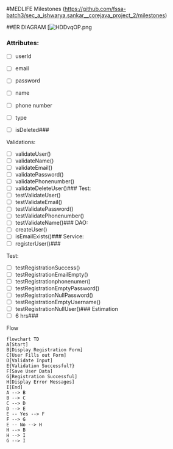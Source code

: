 #MEDLIFE
Milestones	(https://github.com/fssa-batch3/sec_a_ishwarya.sankar__corejava_project_2/milestones)



##ER DIAGRAM
[![HDDvqOP.png](https://iili.io/HDDvqOP.png)

### Attributes:  
- [ ] userId  
- [ ] email  
- [ ] password  
- [ ] name  
- [ ] phone number  
- [ ] type  
- [ ] isDeleted###



 Validations:  
- [ ] validateUser()  
- [ ] validateName()  
- [ ] validateEmail()  
- [ ] validatePassword()  
- [ ] validatePhonenumber()  
- [ ] validateDeleteUser()### Test:  
- [ ] testValidateUser()  
- [ ] testValidateEmail()  
- [ ] testValidatePassword()  
- [ ] testValidatePhonenumber()  
- [ ] testValidateName()### DAO:  
- [ ] createUser()  
- [ ] isEmailExists()### Service:  
- [ ] registerUser()###

 Test:  
- [ ] testRegistrationSuccess()  
- [ ] testRegistrationEmailEmpty()  
- [ ] testRegistrationphonenumer()  
- [ ] testRegistrationEmptyPassword()  
- [ ] testRegistrationNullPassword()  
- [ ] testRegistrationEmptyUsername()  
- [ ] testRegistrationNullUser()### Estimation  
- [ ] 6 hrs### 

Flow  

```mermaid  
flowchart TD
A[Start]  
B[Display Registration Form]  
C[User Fills out Form]  
D[Validate Input]  
E{Validation Successful?}  
F[Save User Data]  
G[Registration Successful]  
H[Display Error Messages]  
I[End]  
A --> B  
B --> C  
C --> D  
D --> E  
E -- Yes --> F  
F --> G  
E -- No --> H  
H --> B  
H --> I  
G --> I  
```
